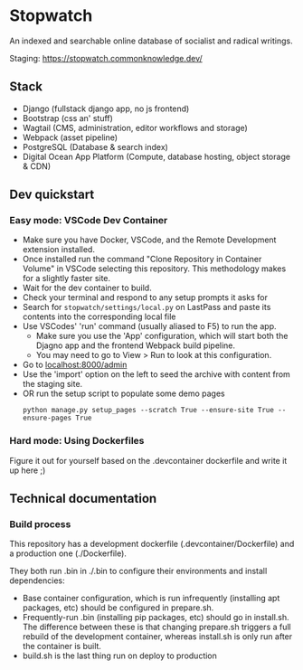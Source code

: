 # Stopwatch

An indexed and searchable online database of socialist and radical writings.

Staging: https://stopwatch.commonknowledge.dev/

## Stack

- Django (fullstack django app, no js frontend)
- Bootstrap (css an' stuff)
- Wagtail (CMS, administration, editor workflows and storage)
- Webpack (asset pipeline)
- PostgreSQL (Database & search index)
- Digital Ocean App Platform (Compute, database hosting, object storage & CDN)

## Dev quickstart

### Easy mode: VSCode Dev Container

- Make sure you have Docker, VSCode, and the Remote Development extension installed.
- Once installed run the command "Clone Repository in Container Volume" in VSCode selecting this repository. This methodology makes for a slightly faster site.
- Wait for the dev container to build.
- Check your terminal and respond to any setup prompts it asks for
- Search for `stopwatch/settings/local.py` on LastPass and paste its contents into the corresponding local file
- Use VSCodes' 'run' command (usually aliased to F5) to run the app.
  - Make sure you use the 'App' configuration, which will start both the Djagno app and the frontend Webpack build pipeline.
  - You may need to go to View > Run to look at this configuration.
- Go to [localhost:8000/admin](localhost:8000/admin)
- Use the 'import' option on the left to seed the archive with content from the staging site.
- OR run the setup script to populate some demo pages
  ```
  python manage.py setup_pages --scratch True --ensure-site True --ensure-pages True
  ```

### Hard mode: Using Dockerfiles

Figure it out for yourself based on the .devcontainer dockerfile and write it up here ;)

## Technical documentation

### Build process

This repository has a development dockerfile (.devcontainer/Dockerfile) and a production one (./Dockerfile).

They both run .bin in ./.bin to configure their environments and install dependencies:

- Base container configuration, which is run infrequently (installing apt packages, etc) should be configured in prepare.sh.
- Frequently-run .bin (installing pip packages, etc) should go in install.sh. The difference between these is that changing prepare.sh triggers a full rebuild of the development container, whereas install.sh is only run after the container is built.
- build.sh is the last thing run on deploy to production
